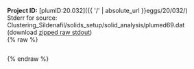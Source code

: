 **Project ID:** [plumID:20.032]({{ '/' | absolute_url }}eggs/20/032/)  
Stderr for source:  Clustering_Sildenafil/solids_setup/solid_analysis/plumed69.dat   
(download [zipped raw stdout](plumed69.dat.plumed.stdout.txt.zip))  
{% raw %}
<pre>
</pre>
{% endraw %}

